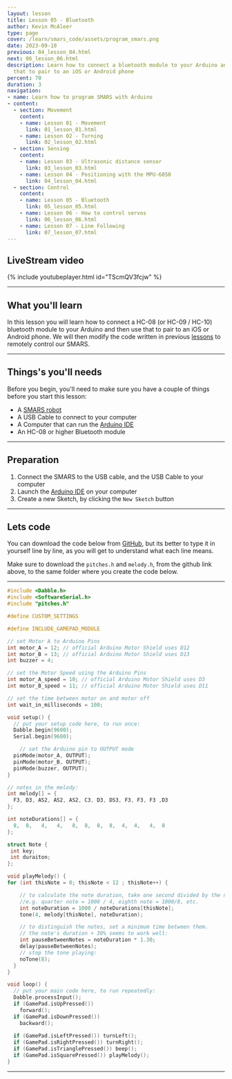 ```yaml
---
layout: lesson
title: Lesson 05 - Bluetooth
author: Kevin McAleer
type: page
cover: /learn/smars_code/assets/program_smars.png
date: 2023-09-10
previous: 04_lesson_04.html
next: 06_lesson_06.html
description: Learn how to connect a bluetooth module to your Arduino and then use
  that to pair to an iOS or Android phone
percent: 70
duration: 3
navigation:
- name: Learn how to program SMARS with Arduino
- content:
  - section: Movement
    content:
    - name: Lesson 01 - Movement
      link: 01_lesson_01.html
    - name: Lesson 02 - Turning
      link: 02_lesson_02.html
  - section: Sensing
    content:
    - name: Lesson 03 - Ultrasonic distance sensor
      link: 03_lesson_03.html
    - name: Lesson 04 - Positioning with the MPU-6050
      link: 04_lesson_04.html
  - section: Control
    content:
    - name: Lesson 05 - Bluetooth
      link: 05_lesson_05.html
    - name: Lesson 06 - How to control servos
      link: 06_lesson_06.html
    - name: Lesson 07 - Line Following
      link: 07_lesson_07.html
---
```



## LiveStream video

{% include youtubeplayer.html id="TScmQV3fcjw" %}

---

## What you'll learn

In this lesson you will learn how to connect a HC-08 (or HC-09 / HC-10) bluetooth module to your Arduino and then use that to pair to an iOS or Android phone. We will then modify the code written in previous [lessons](02_lesson_02) to remotely control our SMARS.

---

## Things's you'll needs

Before you begin, you'll need to make sure you have a couple of things before you start this lesson:

* A [SMARS robot](/learn/smars/)
* A USB Cable to connect to your computer
* A Computer that can run the [Arduino IDE](https://create.arduino.cc/editor)
* An HC-08 or higher Bluetooth module

---

## Preparation

1. Connect the SMARS to the USB cable, and the USB Cable to your computer
1. Launch the [Arduino IDE](https://create.arduino.cc/editor) on your computer
1. Create a new Sketch, by clicking the `New Sketch` button

---

## Lets code

You can download the code below from [GitHub](https://www.github.com/kevinmcaleer/lesson_05_bluetooth), but its better to type it in yourself line by line, as you will get to understand what each line means.

Make sure to download the `pitches.h` and `melody.h`, from the github link above, to the same folder where you create the code below.

---

``` c
#include <Dabble.h>
#include <SoftwareSerial.h>
#include "pitches.h"

#define CUSTOM_SETTINGS

#define INCLUDE_GAMEPAD_MODULE

// set Motor A to Arduino Pins
int motor_A = 12; // official Arduino Motor Shield uses D12
int motor_B = 13; // official Arduino Motor Shield uses D13
int buzzer = 4;

// set the Motor Speed using the Arduino Pins
int motor_A_speed = 10; // official Arduino Motor Shield uses D3
int motor_B_speed = 11; // official Arduino Motor Shield uses D11

// set the time between motor on and motor off
int wait_in_milliseconds = 100;

void setup() {
  // put your setup code here, to run once:
  Dabble.begin(9600);
  Serial.begin(9600);

    // set the Arduino pin to OUTPUT mode
  pinMode(motor_A, OUTPUT);
  pinMode(motor_B, OUTPUT);
  pinMode(buzzer, OUTPUT);
}

// notes in the melody:
int melody[] = {
  F3, D3, AS2, AS2, AS2, C3, D3, DS3, F3, F3, F3 ,D3 
};

int noteDurations[] = {
  8,  8,   4,   4,   8,  8,  8,  8,  4,  4,   4,  8 
};

struct Note {
 int key;
 int duraiton;
};

void playMelody() {
for (int thisNote = 0; thisNote < 12 ; thisNote++) {

    // to calculate the note duration, take one second divided by the note type.
    //e.g. quarter note = 1000 / 4, eighth note = 1000/8, etc.
    int noteDuration = 1000 / noteDurations[thisNote];
    tone(4, melody[thisNote], noteDuration);

    // to distinguish the notes, set a minimum time between them.
    // the note's duration + 30% seems to work well:
    int pauseBetweenNotes = noteDuration * 1.30;
    delay(pauseBetweenNotes);
    // stop the tone playing:
    noTone(8);
  }
}

void loop() {
  // put your main code here, to run repeatedly:
  Dabble.processInput();
  if (GamePad.isUpPressed()) 
    forward();
  if (GamePad.isDownPressed()) 
    backward();
  
  if (GamePad.isLeftPressed()) turnLeft();
  if (GamePad.isRightPressed()) turnRight();
  if (GamePad.isTrianglePressed()) beep();
  if (GamePad.isSquarePressed()) playMelody();
}
```

---
